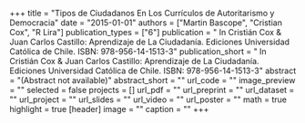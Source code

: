 +++
title = "Tipos de Ciudadanos En Los Currículos de Autoritarismo y Democracia"
date = "2015-01-01"
authors = ["Martin Bascope", "Cristian Cox", "R Lira"]
publication_types = ["6"]
publication = " In Cristián Cox & Juan Carlos Castillo: Aprendizaje de La Ciudadanía.  Ediciones Universidad Católica de Chile. ISBN: 978-956-14-1513-3"
publication_short = " In Cristián Cox & Juan Carlos Castillo: Aprendizaje de La Ciudadanía.  Ediciones Universidad Católica de Chile. ISBN: 978-956-14-1513-3"
abstract = "(Abstract not available)"
abstract_short = ""
url_code = ""
image_preview = ""
selected = false
projects = []
url_pdf = ""
url_preprint = ""
url_dataset = ""
url_project = ""
url_slides = ""
url_video = ""
url_poster = ""
math = true
highlight = true
[header]
image = ""
caption = ""
+++
